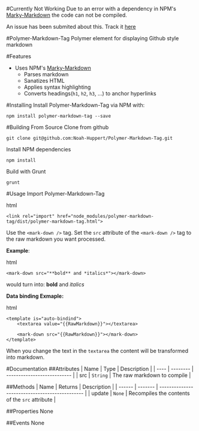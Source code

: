 #Currently Not Working
Due to an error with a dependency in NPM's [Marky-Markdown](https://github.com/npm/marky-markdown) the code can not be compiled.  

An issue has been submited about this. Track it [here](https://github.com/npm/marky-markdown/issues/46)

#Polymer-Markdown-Tag
Polymer element for displaying Github style markdown

#Features
- Uses NPM's [Marky-Markdown](https://github.com/npm/marky-markdown)
	- Parses markdown
	- Sanatizes HTML
	- Applies syntax highlighting
	- Converts headings(`h1`, `h2`, `h3`, ...) to anchor hyperlinks

#Installing
Install Polymer-Markdown-Tag via NPM with:

```
npm install polymer-markdown-tag --save
```

#Building From Source
Clone from github

```
git clone git@github.com:Noah-Huppert/Polymer-Markdown-Tag.git
```

Install NPM dependencies

```
npm install
```

Build with Grunt

```
grunt
```

#Usage
Import Polymer-Markdown-Tag

html
```
<link rel="import" href="node_modules/polymer-markdown-tag/dist/polymer-markdown-tag.html">
```

Use the `<mark-down />` tag. Set the `src` attribute of the `<mark-down />` tag to the raw markdown you want processed.  

**Example**:

html
```
<mark-down src="**bold** and *italics*"></mark-down>
```

would turn into:
**bold** and *italics*

**Data binding Exmaple:**  

html
```
<template is="auto-bindind">
	<textarea value="{{RawMarkdown}}"></textarea>

	<mark-down src="{{RawMarkdown}}"></mark-down>
</template>
```

When you change the text in the `textarea` the content will be transformed into markdown.

#Documentation
##Attributes
| Name | Type     | Description                 |
| ---- | -------- | --------------------------- |
| src  | `String` | The raw markdown to compile |

##Methods
| Name   | Returns | Description                                    |
| ------ | ------- | ---------------------------------------------- |
| update | `None`  | Recompiles the contents of the `src` attribute |

##Properties
None

##Events
None

